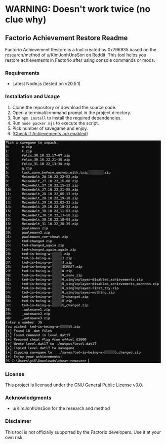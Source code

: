 # WARNING: Doesn't work twice (no clue why)
## Factorio Achievement Restore Readme

Factorio Achievement Restore is a tool created by 0x796935 based on the research/method of u/KimJonhUnsSon on [Reddit](https://www.reddit.com/r/factorio/comments/rlprxh/text_tutorial_for_reenabling_achievements_after/). This tool helps you restore achievements in Factorio after using console commands or mods.

### Requirements

- Latest Node.js (tested on v20.5.1)

### Installation and Usage

1. Clone the repository or download the source code.
2. Open a terminal/command prompt in the project directory.
3. Run `npm install` to install the required dependencies.
4. Run `node packer.mjs` to execute the script.
5. Pick number of savegame and enjoy.
6. ([Check if Achievements are enabled](https://www.reddit.com/r/factorio/comments/qq77n5/comment/hjy9bgq/?utm_source=share&utm_medium=web2x&context=3))

![Screenshot](/screen_new.png)

### License

This project is licensed under the GNU General Public License v3.0.

### Acknowledgments

- u/KimJonhUnsSon for the research and method

### Disclaimer

This tool is not officially supported by the Factorio developers. Use it at your own risk.
